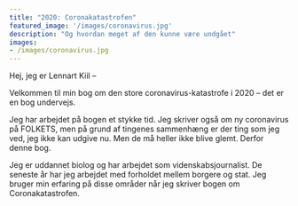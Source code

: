 ```yaml
---
title: "2020: Coronakatastrofen"
featured_image: '/images/coronavirus.jpg'
description: "Og hvordan meget af den kunne være undgået"
images:
- /images/coronavirus.jpg
---
```

Hej, jeg er Lennart Kiil –

Velkommen til min bog om den store coronavirus-katastrofe i 2020 – det er en bog undervejs.

Jeg har arbejdet på bogen et stykke tid. Jeg skriver også om ny coronavirus på FOLKETS, men på grund af tingenes sammenhæng er der ting som jeg ved, jeg ikke kan udgive nu. Men de må heller ikke blive glemt. Derfor denne bog.

Jeg er uddannet biolog og har arbejdet som videnskabsjournalist. De seneste år har jeg arbejdet med forholdet mellem borgere og stat. Jeg bruger min erfaring på disse områder når jeg skriver bogen om Coronakatastrofen.
